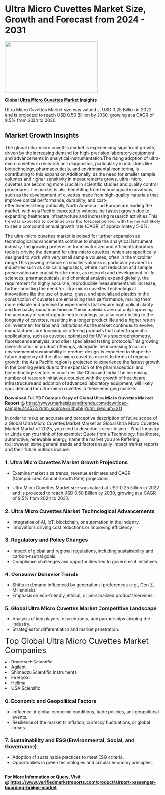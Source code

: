 <H1>Ultra Micro Cuvettes Market Size, Growth and Forecast from 2024 - 2031</H1><img class="aligncenter size-medium wp-image-584254" src="https://thirdeyenews.in/wp-content/uploads/2024/09/Global-Market-Research-300x168.jpeg" alt="" width="300" height="168" /><p><strong>Global&nbsp;<a href="https://www.marketsizeandtrends.com/download-sample/244552/?utm_source=Github8j?utm_medium=211">Ultra Micro Cuvettes Market</a> Insights</strong></p><p>Ultra Micro Cuvettes Market size was valued at USD 0.25 Billion in 2022 and is projected to reach USD 0.50 Billion by 2030, growing at a CAGR of 9.5% from 2024 to 2030.</p><p><h2>Market Growth Insights</h2> <p>The global ultra-micro cuvettes market is experiencing significant growth, driven by the increasing demand for high-precision laboratory equipment and advancements in analytical instrumentation.The rising adoption of ultra-micro cuvettes in research and diagnostics, particularly in industries like biotechnology, pharmaceuticals, and environmental monitoring, is contributing to this expansion.Additionally, as the need for smaller sample volumes and higher sensitivity in measurements grows, ultra-micro cuvettes are becoming more crucial in scientific studies and quality control procedures.The market is also benefiting from technological innovations, such as the development of cuvettes made from high-quality materials that improve optical performance, durability, and cost-effectiveness.Geographically, North America and Europe are leading the market, with Asia Pacific expected to witness the fastest growth due to expanding healthcare infrastructure and increasing research activities.This trend is expected to continue over the forecast period, with the market likely to see a compound annual growth rate (CAGR) of approximately 5-6%.</p> <p>The ultra-micro cuvettes market is poised for further expansion as technological advancements continue to shape the analytical instrument industry.The growing preference for miniaturized and efficient laboratory tools is driving the demand for ultra-micro cuvettes, which are specifically designed to work with very small sample volumes, often in the microliter range.This growing reliance on smaller volumes is particularly evident in industries such as clinical diagnostics, where cost reduction and sample preservation are crucial.Furthermore, as research and development in life sciences, pharmaceuticals, and chemical analysis expand globally, the requirement for highly accurate, reproducible measurements will increase, further boosting the need for ultra-micro cuvettes.Technological innovations like the use of quartz, glass, and specialized plastics in the construction of cuvettes are enhancing their performance, making them more reliable and precise for experiments that require high optical clarity and low background interference.These materials are not only improving the accuracy of spectrophotometric readings but also contributing to the longevity of cuvettes, resulting in a longer product life and a higher return on investment for labs and institutions.As the market continues to evolve, manufacturers are focusing on offering products that cater to specific applications, such as cuvettes optimized for UV-Vis spectrophotometry, fluorescence analysis, and other specialized testing protocols.This growing diversification in product offerings, alongside the increasing focus on environmental sustainability in product design, is expected to shape the future trajectory of the ultra-micro cuvettes market.In terms of regional growth, the Asia Pacific region is projected to experience the fastest growth in the coming years due to the expansion of the pharmaceutical and biotechnology sectors in countries like China and India.The increasing number of research initiatives, coupled with the growth of healthcare infrastructure and adoption of advanced laboratory equipment, will likely spur demand for ultra-micro cuvettes in these emerging markets.<p><span class=""><strong>Download Full PDF Sample Copy of Global Ultra Micro Cuvettes Market Report</strong> @ <a href="https://www.marketsizeandtrends.com/download-sample/244552/?utm_source=Github8j?utm_medium=211" target="_blank">https://www.marketsizeandtrends.com/download-sample/244552/?utm_source=Github8j?utm_medium=211</a></span></p><p>In order to make an accurate and perceptive description of future scope of a Global&nbsp;Ultra Micro Cuvettes Market Market as Global&nbsp;Ultra Micro Cuvettes Market Market of 2025, you need to describe a clear Vision &ndash; What Industry or Linda can you think of for example: Quote from a Technology, healthcare, automotive, renewable energy, name the market you are Reffering to.However, some general trends and factors usually impact market reports and their future outlook include:</p><h3>1.&nbsp;<strong>Ultra Micro Cuvettes Market Growth Projections</strong></h3><ul><li>Examine market size trends, revenue estimates and CAGR (Compounded Annual Growth Rate) projections.</li><li><p>Ultra Micro Cuvettes Market size was valued at USD 0.25 Billion in 2022 and is projected to reach USD 0.50 Billion by 2030, growing at a CAGR of 9.5% from 2024 to 2030.</p></li></ul><h3>2.&nbsp;<strong>Ultra Micro Cuvettes Market Technological Advancements</strong></h3><ul><li>Integration of AI, IoT, blockchain, or automation in the industry.</li><li>Innovations driving cost reductions or improving efficiency.</li></ul><h3>3.&nbsp;<strong>Regulatory and Policy Changes</strong></h3><ul><li>Impact of global and regional regulations, including sustainability and carbon-neutral goals.</li><li>Compliance challenges and opportunities tied to government initiatives.</li></ul><h3>4.&nbsp;<strong>Consumer Behavior Trends</strong></h3><ul><li>Shifts in demand influenced by generational preferences (e.g., Gen Z, Millennials).</li><li>Emphasis on eco-friendly, ethical, or personalized products/services.</li></ul><h3>5.&nbsp;<strong>Global Ultra Micro Cuvettes Market Competitive Landscape</strong></h3><ul><li>Analysis of key players, new entrants, and partnerships shaping the industry.</li><li>Strategies for differentiation and market penetration.</li></ul><p data-pm-slice="1 1 []"><span style="color: inherit; font-family: inherit; font-size: 25px;">Top Global Ultra Micro Cuvettes Market Companies</span></p><div class="" data-test-id=""><p><li>Brandtech Scientific</li><li> Agilent</li><li> Shimadzu Scientific Instruments</li><li> FireflySci</li><li> Hellma</li><li> USA Scientific</li></p></div><h3>6.&nbsp;<strong>Economic and Geopolitical Factors</strong></h3><ul><li>Influence of global economic conditions, trade policies, and geopolitical events.</li><li>Resilience of the market to inflation, currency fluctuations, or global crises.</li></ul><h3>7.&nbsp;<strong>Sustainability and ESG (Environmental, Social, and Governance)</strong></h3><ul><li>Adoption of sustainable practices to meet ESG criteria.</li><li>Opportunities in green technologies and circular economy principles.</li></ul><h2><strong style="font-size: 14px;">For More Information or Query, Visit @&nbsp;</strong><a style="background-color: #ffffff; font-size: 14px;" href="https://www.marketsizeandtrends.com/report/ultra-micro-cuvettes-market/" target="_blank">https://www.verifiedmarketreports.com/product/airport-passenger-boarding-bridge-market</a></h2>